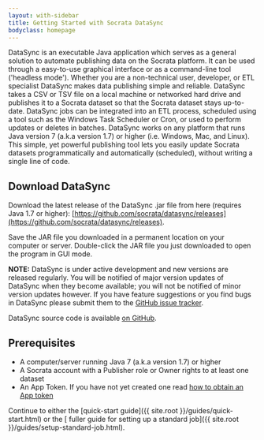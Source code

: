 ```yaml
---
layout: with-sidebar
title: Getting Started with Socrata DataSync
bodyclass: homepage
---
```


DataSync is an executable Java application which serves as a general solution to automate publishing data on the Socrata platform. It can be used through a easy-to-use graphical interface or as a command-line tool ('headless mode'). Whether you are a non-technical user, developer, or ETL specialist DataSync makes data publishing simple and reliable. DataSync takes a CSV or TSV file on a local machine or networked hard drive and publishes it to a Socrata dataset so that the Socrata dataset stays up-to-date. DataSync jobs can be integrated into an ETL process, scheduled using a tool such as the Windows Task Scheduler or Cron, or used to perform updates or deletes in batches. DataSync works on any platform that runs Java version 7 (a.k.a version 1.7) or higher (i.e. Windows, Mac, and Linux). This simple, yet powerful publishing tool lets you easily update Socrata datasets programmatically and automatically (scheduled), without writing a single line of code.

<!--
insert screenshot
-->

## Download DataSync

Download the latest release of the DataSync .jar file from here (requires Java 1.7 or higher):
[https://github.com/socrata/datasync/releases](https://github.com/socrata/datasync/releases).

Save the JAR file you downloaded in a permanent location on your computer or server. Double-click the JAR file you just downloaded to open the program in GUI mode.

**NOTE:** DataSync is under active development and new versions are released regularly. You will be notified of major version updates of DataSync when they become available; you will not be notified of minor version updates however. If you have feature suggestions or you find bugs in DataSync please submit them to the [GitHub issue tracker](https://github.com/socrata/datasync/issues).

DataSync source code is available [on GitHub](https://github.com/socrata/datasync).

## Prerequisites

- A computer/server running Java 7 (a.k.a version 1.7) or higher
- A Socrata account with a Publisher role or Owner rights to at least one dataset
- An App Token. If you have not yet created one read [how to obtain an App token](http://beta.dev.socrata.com/docs/app-tokens.html)


Continue to either the [quick-start guide]({{ site.root }}/guides/quick-start.html) or the [ fuller guide for setting up a standard job]({{ site.root }}/guides/setup-standard-job.html).

